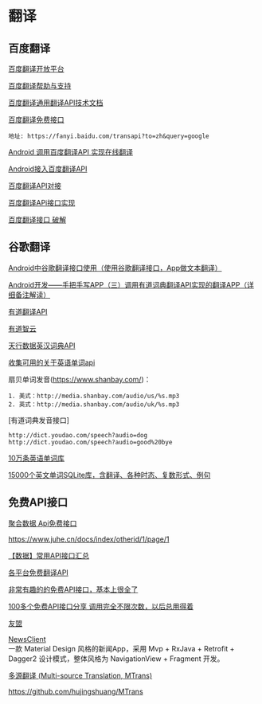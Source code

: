 # 翻译

百度翻译
---

[百度翻译开放平台](https://api.fanyi.baidu.com/)  

[百度翻译帮助与支持](https://api.fanyi.baidu.com/api/trans/product/apidoc)  

[百度翻译通用翻译API技术文档](https://api.fanyi.baidu.com/api/trans/product/apidoc)  

[百度翻译免费接口](https://blog.csdn.net/qq_42572322/article/details/89849109)  
~~~
地址: https://fanyi.baidu.com/transapi?to=zh&query=google
~~~

[Android 调用百度翻译API 实现在线翻译](https://blog.csdn.net/Davey_Zhou/article/details/83212666)  

[Android接入百度翻译API](https://download.csdn.net/download/highboys/9599342)  

[百度翻译API对接](https://blog.csdn.net/sunnyzyq/article/details/85088630)  

[百度翻译APi接口实现](https://blog.csdn.net/weixin_30685047/article/details/98235203)  

[百度翻译接口 破解](https://blog.csdn.net/hujingshuang/article/details/80180294)  




谷歌翻译
---

[Android中谷歌翻译接口使用（使用谷歌翻译接口，App做文本翻译）](https://blog.csdn.net/NewActivity/article/details/102562096)  

[Android开发——手把手写APP（三）调用有道词典翻译API实现的翻译APP（详细备注解读）](https://blog.csdn.net/weixin_42247720/article/details/97383043)  

[有道翻译API](http://fanyi.youdao.com/openapi)  

[有道智云](https://ai.youdao.com/gw.s#/)  



[天行数据英汉词典API](https://www.tianapi.com/apiview/49)  

[收集可用的关于英语单词api](https://blog.csdn.net/chemmuxin1993/article/details/52588074)  

扇贝单词发音(https://www.shanbay.com/)：
~~~
1. 美式：http://media.shanbay.com/audio/us/%s.mp3
2. 英式：http://media.shanbay.com/audio/uk/%s.mp3
~~~

[有道词典发音接口]
~~~
http://dict.youdao.com/speech?audio=dog 
http://dict.youdao.com/speech?audio=good%20bye 
~~~

[10万条英语单词库](https://download.csdn.net/download/waynehu1991/10705498)  

[15000个英文单词SQLite库，含翻译、各种时态、复数形式、例句](https://download.csdn.net/download/chen_ice/8757337)  

免费API接口
---

[聚合数据 Api免费接口](https://www.juhe.cn/)  

https://www.juhe.cn/docs/index/otherid/1/page/1


[【数据】常用API接口汇总](https://cloud.tencent.com/developer/article/1102112)   

[各平台免费翻译API](https://www.cnblogs.com/fanyang1/p/9414088.html)  

[非常有趣的的免费API接口，基本上很全了](https://blog.csdn.net/MISTLETOE_WW/article/details/84192185)  

[100多个免费API接口分享 调用完全不限次数，以后总用得着](https://blog.csdn.net/weixin_38405253/article/details/104322599)  



[友盟](https://developer.umeng.com/)  

[NewsClient](https://github.com/wz1509/NewsClient)  
一款 Material Design 风格的新闻App，采用 Mvp + RxJava + Retrofit + Dagger2 设计模式，整体风格为 NavigationView + Fragment 开发。

[ 多源翻译 (Multi-source Translation, MTrans)](https://github.com/hujingshuang/MTrans)  

https://github.com/hujingshuang/MTrans


